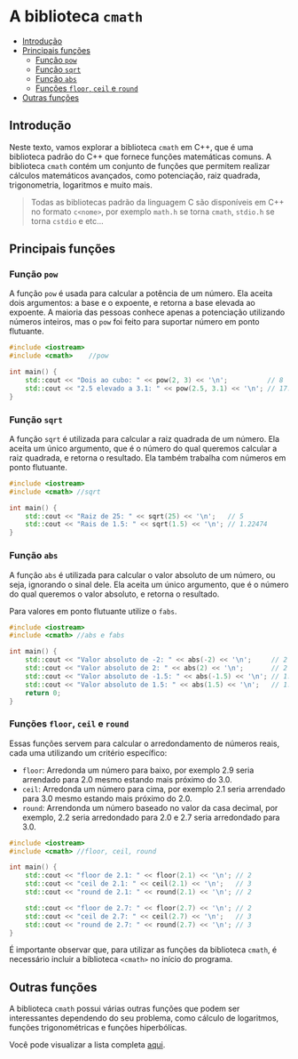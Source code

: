 # A biblioteca `cmath`

<!-- toc -->
- [Introdução](#introdução)
- [Principais funções](#principais-funções)
  - [Função `pow`](#função-pow)
  - [Função `sqrt`](#função-sqrt)
  - [Função `abs`](#função-abs)
  - [Funções `floor`, `ceil` e `round`](#funções-floor-ceil-e-round)
- [Outras funções](#outras-funções)
<!-- toc -->

## Introdução

Neste texto, vamos explorar a biblioteca `cmath` em C++, que é uma biblioteca padrão do C++ que fornece funções matemáticas comuns. A biblioteca `cmath` contém um conjunto de funções que permitem realizar cálculos matemáticos avançados, como potenciação, raiz quadrada, trigonometria, logaritmos e muito mais.

> Todas as bibliotecas padrão da linguagem C são disponíveis em C++ no formato `c<nome>`, por exemplo `math.h` se torna `cmath`, `stdio.h` se torna `cstdio` e etc...

## Principais funções

### Função `pow`

A função `pow` é usada para calcular a potência de um número. Ela aceita dois argumentos: a base e o expoente, e retorna a base elevada ao expoente. A maioria das pessoas conhece apenas a potenciação utilizando números inteiros, mas o `pow` foi feito para suportar número em ponto flutuante.

```cpp
#include <iostream>
#include <cmath>    //pow

int main() {
    std::cout << "Dois ao cubo: " << pow(2, 3) << '\n';          // 8
    std::cout << "2.5 elevado a 3.1: " << pow(2.5, 3.1) << '\n'; // 17.1243
}
```

### Função `sqrt`

A função `sqrt` é utilizada para calcular a raiz quadrada de um número. Ela aceita um único argumento, que é o número do qual queremos calcular a raiz quadrada, e retorna o resultado. Ela também trabalha com números em ponto flutuante.

```cpp
#include <iostream>
#include <cmath> //sqrt

int main() {
    std::cout << "Raiz de 25: " << sqrt(25) << '\n';   // 5
    std::cout << "Rais de 1.5: " << sqrt(1.5) << '\n'; // 1.22474
}
```

### Função `abs`

A função `abs` é utilizada para calcular o valor absoluto de um número, ou seja, ignorando o sinal dele. Ela aceita um único argumento, que é o número do qual queremos o valor absoluto, e retorna o resultado.

Para valores em ponto flutuante utilize o `fabs`.

```cpp
#include <iostream>
#include <cmath> //abs e fabs

int main() {
    std::cout << "Valor absoluto de -2: " << abs(-2) << '\n';     // 2
    std::cout << "Valor absoluto de 2: " << abs(2) << '\n';       // 2
    std::cout << "Valor absoluto de -1.5: " << abs(-1.5) << '\n'; // 1.5
    std::cout << "Valor absoluto de 1.5: " << abs(1.5) << '\n';   // 1.5
    return 0;
}
```

### Funções `floor`, `ceil` e `round`

Essas funções servem para calcular o arredondamento de números reais, cada uma utilizando um critério específico:

- `floor`: Arredonda um número para baixo, por exemplo 2.9 seria arrendado para 2.0 mesmo estando mais próximo do 3.0.
- `ceil`: Arredonda um número para cima, por exemplo 2.1 seria arrendado para 3.0 mesmo estando mais próximo do 2.0.
- `round`: Arrendonda um número baseado no valor da casa decimal, por exemplo, 2.2 seria arredondado para 2.0 e 2.7 seria arredondado para 3.0.

```cpp
#include <iostream>
#include <cmath> //floor, ceil, round

int main() {
    std::cout << "floor de 2.1: " << floor(2.1) << '\n'; // 2
    std::cout << "ceil de 2.1: " << ceil(2.1) << '\n';   // 3
    std::cout << "round de 2.1: " << round(2.1) << '\n'; // 2

    std::cout << "floor de 2.7: " << floor(2.7) << '\n'; // 2
    std::cout << "ceil de 2.7: " << ceil(2.7) << '\n';   // 3
    std::cout << "round de 2.7: " << round(2.7) << '\n'; // 3
}
```

É importante observar que, para utilizar as funções da biblioteca `cmath`, é necessário incluir a biblioteca `<cmath>` no início do programa.

## Outras funções

A biblioteca `cmath` possui várias outras funções que podem ser interessantes dependendo do seu problema, como cálculo de logaritmos, funções trigonométricas e funções hiperbólicas.

Você pode visualizar a lista completa [aqui](https://cplusplus.com/reference/cmath/).
